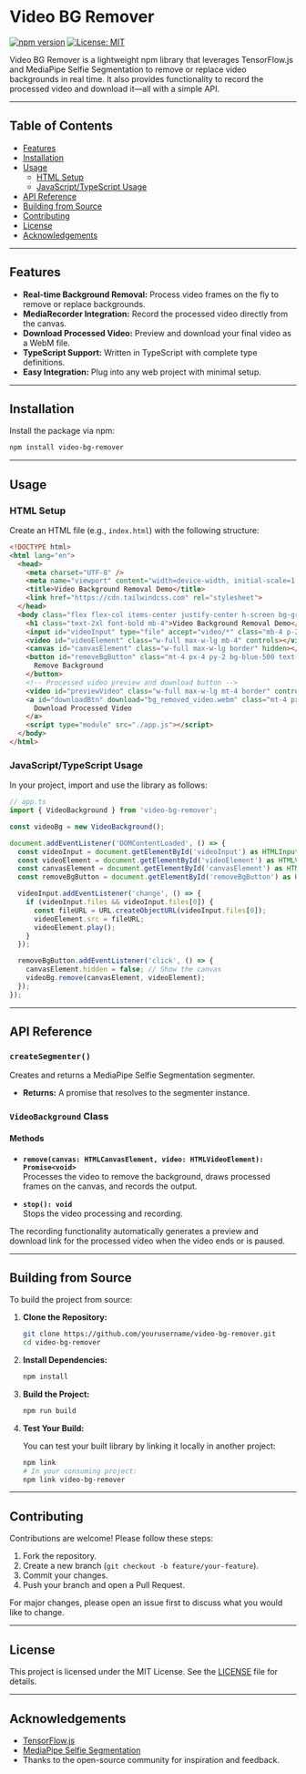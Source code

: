 

# Video BG Remover

[![npm version](https://img.shields.io/npm/v/video-bg-remover.svg)](https://www.npmjs.com/package/video-bg-remover)
[![License: MIT](https://img.shields.io/badge/License-MIT-yellow.svg)](LICENSE)

Video BG Remover is a lightweight npm library that leverages TensorFlow.js and MediaPipe Selfie Segmentation to remove or replace video backgrounds in real time. It also provides functionality to record the processed video and download it—all with a simple API.

---

## Table of Contents

- [Features](#features)
- [Installation](#installation)
- [Usage](#usage)
  - [HTML Setup](#html-setup)
  - [JavaScript/TypeScript Usage](#javascripttypescript-usage)
- [API Reference](#api-reference)
- [Building from Source](#building-from-source)
- [Contributing](#contributing)
- [License](#license)
- [Acknowledgements](#acknowledgements)

---

## Features

- **Real-time Background Removal:** Process video frames on the fly to remove or replace backgrounds.
- **MediaRecorder Integration:** Record the processed video directly from the canvas.
- **Download Processed Video:** Preview and download your final video as a WebM file.
- **TypeScript Support:** Written in TypeScript with complete type definitions.
- **Easy Integration:** Plug into any web project with minimal setup.

---

## Installation

Install the package via npm:

```bash
npm install video-bg-remover
```

---

## Usage

### HTML Setup

Create an HTML file (e.g., `index.html`) with the following structure:

```html
<!DOCTYPE html>
<html lang="en">
  <head>
    <meta charset="UTF-8" />
    <meta name="viewport" content="width=device-width, initial-scale=1.0" />
    <title>Video Background Removal Demo</title>
    <link href="https://cdn.tailwindcss.com" rel="stylesheet">
  </head>
  <body class="flex flex-col items-center justify-center h-screen bg-gray-100 p-4">
    <h1 class="text-2xl font-bold mb-4">Video Background Removal Demo</h1>
    <input id="videoInput" type="file" accept="video/*" class="mb-4 p-2 border rounded" />
    <video id="videoElement" class="w-full max-w-lg mb-4" controls></video>
    <canvas id="canvasElement" class="w-full max-w-lg border" hidden></canvas>
    <button id="removeBgButton" class="mt-4 px-4 py-2 bg-blue-500 text-white rounded hover:bg-blue-700">
      Remove Background
    </button>
    <!-- Processed video preview and download button -->
    <video id="previewVideo" class="w-full max-w-lg mt-4 border" controls style="display: none;"></video>
    <a id="downloadBtn" download="bg_removed_video.webm" class="mt-4 px-4 py-2 bg-green-500 text-white rounded hover:bg-green-700" style="display: none;">
      Download Processed Video
    </a>
    <script type="module" src="./app.js"></script>
  </body>
</html>
```

### JavaScript/TypeScript Usage

In your project, import and use the library as follows:

```ts
// app.ts
import { VideoBackground } from 'video-bg-remover';

const videoBg = new VideoBackground();

document.addEventListener('DOMContentLoaded', () => {
  const videoInput = document.getElementById('videoInput') as HTMLInputElement;
  const videoElement = document.getElementById('videoElement') as HTMLVideoElement;
  const canvasElement = document.getElementById('canvasElement') as HTMLCanvasElement;
  const removeBgButton = document.getElementById('removeBgButton') as HTMLButtonElement;

  videoInput.addEventListener('change', () => {
    if (videoInput.files && videoInput.files[0]) {
      const fileURL = URL.createObjectURL(videoInput.files[0]);
      videoElement.src = fileURL;
      videoElement.play();
    }
  });

  removeBgButton.addEventListener('click', () => {
    canvasElement.hidden = false; // Show the canvas
    videoBg.remove(canvasElement, videoElement);
  });
});
```

---

## API Reference

### `createSegmenter()`

Creates and returns a MediaPipe Selfie Segmentation segmenter.

- **Returns:** A promise that resolves to the segmenter instance.

### `VideoBackground` Class

#### Methods

- **`remove(canvas: HTMLCanvasElement, video: HTMLVideoElement): Promise<void>`**  
  Processes the video to remove the background, draws processed frames on the canvas, and records the output.

- **`stop(): void`**  
  Stops the video processing and recording.

The recording functionality automatically generates a preview and download link for the processed video when the video ends or is paused.

---

## Building from Source

To build the project from source:

1. **Clone the Repository:**

   ```bash
   git clone https://github.com/yourusername/video-bg-remover.git
   cd video-bg-remover
   ```

2. **Install Dependencies:**

   ```bash
   npm install
   ```

3. **Build the Project:**

   ```bash
   npm run build
   ```

4. **Test Your Build:**

   You can test your built library by linking it locally in another project:

   ```bash
   npm link
   # In your consuming project:
   npm link video-bg-remover
   ```

---

## Contributing

Contributions are welcome! Please follow these steps:

1. Fork the repository.
2. Create a new branch (`git checkout -b feature/your-feature`).
3. Commit your changes.
4. Push your branch and open a Pull Request.

For major changes, please open an issue first to discuss what you would like to change.

---

## License

This project is licensed under the MIT License. See the [LICENSE](LICENSE) file for details.

---

## Acknowledgements

- [TensorFlow.js](https://www.tensorflow.org/js)
- [MediaPipe Selfie Segmentation](https://github.com/tensorflow/tfjs-models/tree/master/body-segmentation)
- Thanks to the open-source community for inspiration and feedback.

